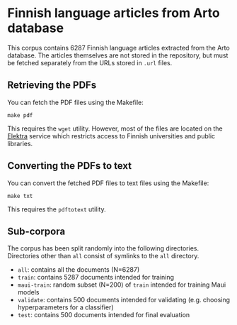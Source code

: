 # Finnish language articles from Arto database

This corpus contains 6287 Finnish language articles extracted from the Arto
database. The articles themselves are not stored in the repository, but must
be fetched separately from the URLs stored in `.url` files.

## Retrieving the PDFs

You can fetch the PDF files using the Makefile:

    make pdf

This requires the `wget` utility. However, most of the files are located on the
[Elektra](http://elektra.helsinki.fi/) service which restricts access to
Finnish universities and public libraries.

## Converting the PDFs to text

You can convert the fetched PDF files to text files using the Makefile:

    make txt

This requires the `pdftotext` utility.

## Sub-corpora

The corpus has been split randomly into the following directories.
Directories other than `all` consist of symlinks to the `all` directory.

* `all`: contains all the documents (N=6287)
* `train`: contains 5287 documents intended for training
* `maui-train`: random subset (N=200) of `train` intended for training Maui
models
* `validate`: contains 500 documents intended for validating (e.g. choosing 
hyperparameters for a classifier)
* `test`: contains 500 documents intended for final evaluation
